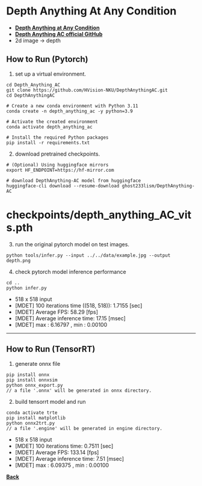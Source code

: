 # Depth Anything At Any Condition
- **[Depth Anything at Any Condition](https://arxiv.org/abs/2507.01634)**
- **[Depth Anything AC official GitHub](https://github.com/HVision-NKU/DepthAnythingAC)**
- 2d image -> depth

## How to Run (Pytorch)

1. set up a virtual environment.
```
cd Depth_Anything_AC
git clone https://github.com/HVision-NKU/DepthAnythingAC.git
cd DepthAnythingAC

# Create a new conda environment with Python 3.11
conda create -n depth_anything_ac -y python=3.9

# Activate the created environment
conda activate depth_anything_ac

# Install the required Python packages
pip install -r requirements.txt 
```

2. download pretrained checkpoints.
```
# (Optional) Using huggingface mirrors
export HF_ENDPOINT=https://hf-mirror.com

# download DepthAnything-AC model from huggingface
huggingface-cli download --resume-download ghost233lism/DepthAnything-AC
```
# checkpoints/depth_anything_AC_vits.pth

3. run the original pytorch model on test images.
```
python tools/infer.py --input ../../data/example.jpg --output depth.png

```

4. check pytorch model inference performance
```
cd ..
python infer.py
```
- 518 x 518 input
- [MDET] 100 iterations time ((518, 518)): 1.7155 [sec]
- [MDET] Average FPS: 58.29 [fps]
- [MDET] Average inference time: 17.15 [msec]
- [MDET] max : 6.16797 , min : 0.00100

--------------------------------------------------------------------

## How to Run (TensorRT)

1. generate onnx file

```
pip install onnx
pip install onnxsim
python onnx_export.py
// a file '.onnx' will be generated in onnx directory.
```

2. build tensorrt model and run

```
conda activate trte
pip install matplotlib
python onnx2trt.py
// a file '.engine' will be generated in engine directory.
```
- 518 x 518 input
- [MDET] 100 iterations time: 0.7511 [sec]
- [MDET] Average FPS: 133.14 [fps]
- [MDET] Average inference time: 7.51 [msec]
- [MDET] max : 6.09375 , min : 0.00100

**[Back](../README.md)** 